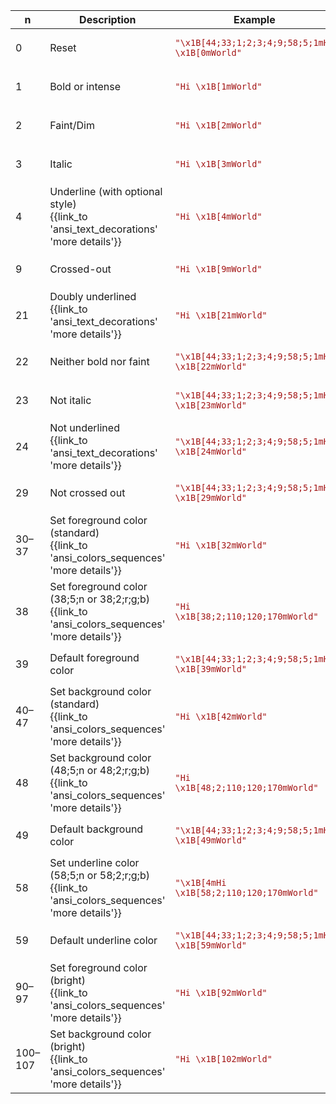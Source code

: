 ﻿
| n | Description | Example | Rendered |
|---|-------------|---------|----------|
| 0 | Reset | <code style='color:#A31515;'>"\x1B[44;33;1;2;3;4;9;58;5;1mHi \x1B[0mWorld"</code> | <pre style='color:#FFFFFF;background:#000000'><span style='color:#5D5D00;background:#0000BB;font-weight:900;font-style:italic;text-decoration:line-through'><span style='text-decoration:underline 1px solid #BB0000'>Hi </span></span>World</pre> |
| 1 | Bold or intense | <code style='color:#A31515;'>"Hi \x1B[1mWorld"</code> | <pre style='color:#FFFFFF;background:#000000'>Hi <span style='font-weight:900'>World</span></pre> |
| 2 | Faint/Dim | <code style='color:#A31515;'>"Hi \x1B[2mWorld"</code> | <pre style='color:#FFFFFF;background:#000000'>Hi <span style='color:#7F7F7F'>World</span></pre> |
| 3 | Italic | <code style='color:#A31515;'>"Hi \x1B[3mWorld"</code> | <pre style='color:#FFFFFF;background:#000000'>Hi <span style='font-style:italic'>World</span></pre> |
| 4 | Underline (with optional style)<br/>{{link_to 'ansi_text_decorations' 'more details'}} | <code style='color:#A31515;'>"Hi \x1B[4mWorld"</code> | <pre style='color:#FFFFFF;background:#000000'>Hi <span style='text-decoration:underline 1px solid'>World</span></pre> |
| 9 | Crossed-out | <code style='color:#A31515;'>"Hi \x1B[9mWorld"</code> | <pre style='color:#FFFFFF;background:#000000'>Hi <span style='text-decoration:line-through'>World</span></pre> |
| 21 | Doubly underlined<br/>{{link_to 'ansi_text_decorations' 'more details'}} | <code style='color:#A31515;'>"Hi \x1B[21mWorld"</code> | <pre style='color:#FFFFFF;background:#000000'>Hi <span style='text-decoration:underline 1px double'>World</span></pre> |
| 22 | Neither bold nor faint | <code style='color:#A31515;'>"\x1B[44;33;1;2;3;4;9;58;5;1mHi \x1B[22mWorld"</code> | <pre style='color:#FFFFFF;background:#000000'><span style='color:#5D5D00;background:#0000BB;font-weight:900;font-style:italic;text-decoration:line-through'><span style='text-decoration:underline 1px solid #BB0000'>Hi </span></span><span style='color:#BBBB00;background:#0000BB;font-style:italic;text-decoration:line-through'><span style='text-decoration:underline 1px solid #BB0000'>World</span></span></pre> |
| 23 | Not italic | <code style='color:#A31515;'>"\x1B[44;33;1;2;3;4;9;58;5;1mHi \x1B[23mWorld"</code> | <pre style='color:#FFFFFF;background:#000000'><span style='color:#5D5D00;background:#0000BB;font-weight:900;font-style:italic;text-decoration:line-through'><span style='text-decoration:underline 1px solid #BB0000'>Hi </span></span><span style='color:#5D5D00;background:#0000BB;font-weight:900;text-decoration:line-through'><span style='text-decoration:underline 1px solid #BB0000'>World</span></span></pre> |
| 24 | Not underlined<br/>{{link_to 'ansi_text_decorations' 'more details'}} | <code style='color:#A31515;'>"\x1B[44;33;1;2;3;4;9;58;5;1mHi \x1B[24mWorld"</code> | <pre style='color:#FFFFFF;background:#000000'><span style='color:#5D5D00;background:#0000BB;font-weight:900;font-style:italic;text-decoration:line-through'><span style='text-decoration:underline 1px solid #BB0000'>Hi </span></span><span style='color:#5D5D00;background:#0000BB;font-weight:900;font-style:italic;text-decoration:line-through'>World</span></pre> |
| 29 | Not crossed out | <code style='color:#A31515;'>"\x1B[44;33;1;2;3;4;9;58;5;1mHi \x1B[29mWorld"</code> | <pre style='color:#FFFFFF;background:#000000'><span style='color:#5D5D00;background:#0000BB;font-weight:900;font-style:italic;text-decoration:line-through'><span style='text-decoration:underline 1px solid #BB0000'>Hi </span></span><span style='color:#5D5D00;background:#0000BB;font-weight:900;font-style:italic;text-decoration:underline 1px solid #BB0000'>World</span></pre> |
| 30–37 | Set foreground color (standard)<br/>{{link_to 'ansi_colors_sequences' 'more details'}} | <code style='color:#A31515;'>"Hi \x1B[32mWorld"</code> | <pre style='color:#FFFFFF;background:#000000'>Hi <span style='color:#00BB00'>World</span></pre> |
| 38 | Set foreground color (38;5;n or 38;2;r;g;b)<br/>{{link_to 'ansi_colors_sequences' 'more details'}} | <code style='color:#A31515;'>"Hi \x1B[38;2;110;120;170mWorld"</code> | <pre style='color:#FFFFFF;background:#000000'>Hi <span style='color:#6E78AA'>World</span></pre> |
| 39 | Default foreground color | <code style='color:#A31515;'>"\x1B[44;33;1;2;3;4;9;58;5;1mHi \x1B[39mWorld"</code> | <pre style='color:#FFFFFF;background:#000000'><span style='color:#5D5D00;background:#0000BB;font-weight:900;font-style:italic;text-decoration:line-through'><span style='text-decoration:underline 1px solid #BB0000'>Hi </span></span><span style='color:#7F7F7F;background:#0000BB;font-weight:900;font-style:italic;text-decoration:line-through'><span style='text-decoration:underline 1px solid #BB0000'>World</span></span></pre> |
| 40–47 | Set background color (standard)<br/>{{link_to 'ansi_colors_sequences' 'more details'}} | <code style='color:#A31515;'>"Hi \x1B[42mWorld"</code> | <pre style='color:#FFFFFF;background:#000000'>Hi <span style='background:#00BB00'>World</span></pre> |
| 48 | Set background color (48;5;n or 48;2;r;g;b)<br/>{{link_to 'ansi_colors_sequences' 'more details'}} | <code style='color:#A31515;'>"Hi \x1B[48;2;110;120;170mWorld"</code> | <pre style='color:#FFFFFF;background:#000000'>Hi <span style='background:#6E78AA'>World</span></pre> |
| 49 | Default background color | <code style='color:#A31515;'>"\x1B[44;33;1;2;3;4;9;58;5;1mHi \x1B[49mWorld"</code> | <pre style='color:#FFFFFF;background:#000000'><span style='color:#5D5D00;background:#0000BB;font-weight:900;font-style:italic;text-decoration:line-through'><span style='text-decoration:underline 1px solid #BB0000'>Hi </span></span><span style='color:#5D5D00;font-weight:900;font-style:italic;text-decoration:line-through'><span style='text-decoration:underline 1px solid #BB0000'>World</span></span></pre> |
| 58 | Set underline color (58;5;n or 58;2;r;g;b)<br/>{{link_to 'ansi_colors_sequences' 'more details'}} | <code style='color:#A31515;'>"\x1B[4mHi \x1B[58;2;110;120;170mWorld"</code> | <pre style='color:#FFFFFF;background:#000000'><span style='text-decoration:underline 1px solid'>Hi </span><span style='text-decoration:underline 1px solid #6E78AA'>World</span></pre> |
| 59 | Default underline color | <code style='color:#A31515;'>"\x1B[44;33;1;2;3;4;9;58;5;1mHi \x1B[59mWorld"</code> | <pre style='color:#FFFFFF;background:#000000'><span style='color:#5D5D00;background:#0000BB;font-weight:900;font-style:italic;text-decoration:line-through'><span style='text-decoration:underline 1px solid #BB0000'>Hi </span></span><span style='color:#5D5D00;background:#0000BB;font-weight:900;font-style:italic;text-decoration:line-through underline 1px solid'>World</span></pre> |
| 90–97 | Set foreground color (bright)<br/>{{link_to 'ansi_colors_sequences' 'more details'}} | <code style='color:#A31515;'>"Hi \x1B[92mWorld"</code> | <pre style='color:#FFFFFF;background:#000000'>Hi <span style='color:#00FF00'>World</span></pre> |
| 100–107 | Set background color (bright)<br/>{{link_to 'ansi_colors_sequences' 'more details'}} | <code style='color:#A31515;'>"Hi \x1B[102mWorld"</code> | <pre style='color:#FFFFFF;background:#000000'>Hi <span style='background:#00FF00'>World</span></pre> |